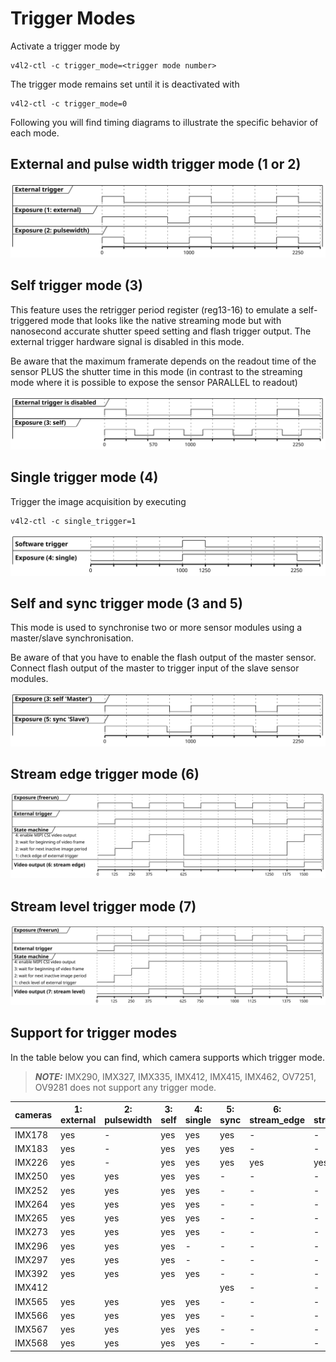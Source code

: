 # Trigger Modes
Activate a trigger mode by
```
v4l2-ctl -c trigger_mode=<trigger mode number>
```
The trigger mode remains set until it is deactivated with 
```
v4l2-ctl -c trigger_mode=0
```
Following you will find timing diagrams to illustrate the specific behavior of each mode.
## External and pulse width trigger mode (1 or 2)
![External trigger mode](../doc/plantuml/tm_external.svg)

## Self trigger mode (3)
This feature uses the retrigger period register (reg13-16) to emulate a self-triggered mode that looks like the native streaming mode but with nanosecond accurate shutter speed setting and flash trigger output. The external trigger hardware signal is disabled in this mode. 

Be aware that the maximum framerate depends on the readout time of the sensor PLUS the shutter time in this mode (in contrast to the streaming mode where it is possible to expose the sensor PARALLEL to readout)

![Self trigger mode](../doc/plantuml/tm_self.svg)

## Single trigger mode (4)
Trigger the image acquisition by executing 
```
v4l2-ctl -c single_trigger=1
```
![Single trigger mode](../doc/plantuml/tm_single.svg)

## Self and sync trigger mode (3 and 5)
This mode is used to synchronise two or more sensor modules using a master/slave synchronisation.

Be aware of that you have to enable the flash output of the master sensor. Connect flash output of the master to trigger input of the slave sensor modules.

![Self and sync trigger mode](../doc/plantuml/tm_masterslave.svg)

## Stream edge trigger mode (6)
![Stream edge trigger mode](../doc/plantuml/tm_stream_edge.svg)

## Stream level trigger mode (7)
![Stream level trigger mode](../doc/plantuml/tm_stream_level.svg)

## Support for trigger modes
In the table below you can find, which camera supports which trigger mode.

> **_NOTE:_** IMX290, IMX327, IMX335, IMX412, IMX415, IMX462, OV7251, OV9281 does not support any trigger mode.

| cameras | 1: external | 2: pulsewidth | 3: self | 4: single | 5: sync | 6: stream_edge | 7: stream_level |
| ------ | --- | --- | --- | --- | --- | --- | --- |
| IMX178 | yes |   - | yes | yes | yes |   - |   - |
| IMX183 | yes |   - | yes | yes | yes |   - |   - |
| IMX226 | yes |   - | yes | yes | yes | yes | yes |
| IMX250 | yes | yes | yes | yes |   - |   - |   - |
| IMX252 | yes | yes | yes | yes |   - |   - |   - |
| IMX264 | yes | yes | yes | yes |   - |   - |   - |
| IMX265 | yes | yes | yes | yes |   - |   - |   - |
| IMX273 | yes | yes | yes | yes |   - |   - |   - |
| IMX296 | yes | yes | yes |   - |   - |   - |   - |
| IMX297 | yes | yes | yes |   - |   - |   - |   - |
| IMX392 | yes | yes | yes | yes |   - |   - |   - |
| IMX412 |     |     |     |     | yes |   - |   - |
| IMX565 | yes | yes | yes | yes |   - |   - |   - |
| IMX566 | yes | yes | yes | yes |   - |   - |   - |
| IMX567 | yes | yes | yes | yes |   - |   - |   - |
| IMX568 | yes | yes | yes | yes |   - |   - |   - |